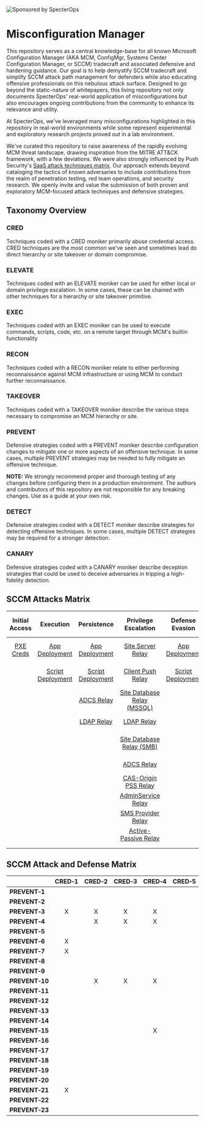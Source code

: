 ![Sponsored by SpecterOps](https://img.shields.io/endpoint?url=https%3A%2F%2Fraw.githubusercontent.com%2Fspecterops%2F.github%2Fmain%2Fconfig%2Fshield.json)

# Misconfiguration Manager
This repository serves as a central knowledge-base for all known Microsoft Configuration Manager (AKA MCM, ConfigMgr, Systems Center Configuration Manager, or SCCM) tradecraft and associated defensive and hardening guidance. Our goal is to help demystify SCCM tradecraft and simplify SCCM attack path management for defenders while also educating offensive professionals on this nebulous attack surface. Designed to go beyond the static-nature of whitepapers, this living repository not only documents SpecterOps' real-world application of misconfigurations but also encourages ongoing contributions from the community to enhance its relevance and utility.

At SpecterOps, we've leveraged many misconfigurations highlighted in this repository in real-world environments while some represent experimental and exploratory research projects proved out in a lab environment.

We've curated this repository to raise awareness of the rapidly evolving MCM threat landscape, drawing inspiration from the MITRE ATT&CK framework, with a few deviations. We were also strongly influenced by Push Security's [SaaS attack techniques matrix](https://github.com/pushsecurity/saas-attacks/tree/main). Our approach extends beyond cataloging the tactics of known adversaries to include contributions from the realm of penetration testing, red team operations, and security research. We openly invite and value the submission of both proven and exploratory MCM-focused attack techniques and defensive strategies.

## Taxonomy Overview

### CRED
Techniques coded with a CRED moniker primarily abuse credential access. CRED techniques are the most common we've seen and sometimes lead do direct hierarchy or site takeover or domain compromise.

### ELEVATE 
Techniques coded with an ELEVATE moniker can be used for either local or domain privilege escalation. In some cases, these can be chained with other techniques for a hierarchy or site takeover primitive.

### EXEC
Techniques coded with an EXEC moniker can be used to execute commands, scripts, code, etc. on a remote target through MCM's builtin functionality

### RECON
Techniques coded with a RECON moniker relate to either performing reconnaissance against MCM infrastructure or using MCM to conduct further reconnaissance.

### TAKEOVER
Techniques coded with a TAKEOVER moniker describe the various steps necessary to compromise an MCM hierarchy or site.

### PREVENT
Defensive strategies coded with a PREVENT moniker describe configuration changes to mitigate one or more aspects of an offensive technique. In some cases, multiple PREVENT strategies may be needed to fully mitigate an offensive technique.

**NOTE:** We strongly recommend proper and thorough testing of any changes before configuring them in a production environment. The authors and contributors of this repository are not responsible for any breaking changes. Use as a guide at your own risk.

### DETECT
Defensive strategies coded with a DETECT moniker describe strategies for detecting offensive techniques. In some cases, multiple DETECT strategies may be required for a stronger detection.

### CANARY
Defensive strategies coded with a CANARY moniker describe deception strategies that could be used to deceive adversaries in tripping a high-fidelity detection.

## SCCM Attacks Matrix
| Initial Access                                                                  | Execution                                                                          | Persistence                                                                        | Privilege Escalation                                                                              | Defense Evasion                                                               | Credential Access                                                                             | Discovery                                                                     | Lateral Movement                                                                                  | Collection	                                                              | Command and Control                                                     | Exfiltration                                                              |
|:---:                                                                            |:---:	                                                                           |:---:                                                                               |:---:	                                                                                            |:---:                                                                          |:---:	                                                                                        |:---:	                                                                        |:---:	                                                                                            |:---:	                                                                      |:---:	                                                                |:---:	                                                                    |
| [PXE Creds](./attack-techniques/CRED/CRED-1/cred-1_description.md)              | [App Deployment](./attack-techniques/EXEC/EXEC-1/exec-1_description.md)            | [App Deployment](./attack-techniques/EXEC/EXEC-1/exec-1_description.md)            | [Site Server Relay](./attack-techniques/ELEVATE/ELEVATE-1/ELEVATE-1_description.md)               | [App Deployment](./attack-techniques/EXEC/EXEC-1/exec-1_description.md)       | [PXE Credentials](./attack-techniques/CRED/CRED-1/cred-1_description.md)                      | [LDAP Enumeration](./attack-techniques/RECON/RECON-1/recon-1_description.md)  | [Site Database Relay (MSSQL)](./attack-techniques/TAKEOVER/TAKEOVER-1/takeover-1_description.md)  | [CMPivot](./attack-techniques/RECON/RECON-4/recon-4_description.md)         |   	                                                                    | [CMPivot](./attack-techniques/RECON/RECON-4/recon-4_description.md)       |
|   	                                                                          | [Script Deployment](./attack-techniques/EXEC/EXEC-2/exec-2_description.md)         | [Script Deployment](./attack-techniques/EXEC/EXEC-2/exec-2_description.md)         | [Client Push Relay](./attack-techniques/ELEVATE/ELEVATE-2/ELEVATE-2_description.md)               | [Script Deployment](./attack-techniques/EXEC/EXEC-2/exec-2_description.md)    | [Policy Request Credentials](./attack-techniques/CRED/CRED-2/cred-2_description.md)           | [SMB Enumeration](./attack-techniques/RECON/RECON-2/recon-2_description.md)   | [AdminService Relay](./attack-techniques/TAKEOVER/TAKEOVER-2/takeover-2_description.md)           |                                                                             |   	                                                                    |   	                                                                    |
|   	                                                                          |   	                                                                               | [ADCS Relay](./attack-techniques/TAKEOVER/TAKEOVER-3/takeover-3_description.md)    | [Site Database Relay (MSSQL)](./attack-techniques/TAKEOVER/TAKEOVER-1/takeover-1_description.md)  |   	                                                                        | [DPAPI Credentials](./attack-techniques/CRED/CRED-3/cred-3_description.md)                    | [HTTP Enumeration](./attack-techniques/RECON/RECON-3/recon-3_description.md)  | [Active-Passive Relay](./attack-techniques/TAKEOVER/TAKEOVER-7/takeover-7_description.md)         |                                                                             |   	                                                                    |   	                                                                    |
|   	                                                                          |   	                                                                               | [LDAP Relay](./attack-techniques/TAKEOVER/TAKEOVER-8/takeover-8_description.md)    | [LDAP Relay](./attack-techniques/TAKEOVER/TAKEOVER-8/takeover-8_description.md)                   |   	                                                                        | [Legacy Credentials](./attack-techniques/CRED/CRED-4/cred-4_description.md)                   | [CMPivot](./attack-techniques/RECON/RECON-4/recon-4_description.md)           | [App Deployment](./attack-techniques/EXEC/EXEC-1/exec-1_description.md)                           |                                                                             |   	                                                                    |   	                                                                    |
|   	                                                                          |   	                                                                               |   	                                                                                | [Site Database Relay (SMB)](./attack-techniques/TAKEOVER/TAKEOVER-2/takeover-2_description.md)    |   	                                                                        | [Site Database Credentials](./attack-techniques/CRED/CRED-5/cred-5_description.md)            |   	                                                                        | [Script Deployment](./attack-techniques/EXEC/EXEC-2/exec-2_description.md)                        |   	                                                                      |   	                                                                    |   	                                                                    |
|   	                                                                          |   	                                                                               |   	                                                                                | [ADCS Relay](./attack-techniques/TAKEOVER/TAKEOVER-3/takeover-3_description.md)                   |   	                                                                        |   	                                                                                        |   	                                                                        | [Site Server Relay](./attack-techniques/ELEVATE/ELEVATE-1/ELEVATE-1_description%20copy.md)        |   	                                                                      |   	                                                                    |   	                                                                    |
|   	                                                                          |   	                                                                               |   	                                                                                | [CAS-Origin PSS Relay](./attack-techniques/TAKEOVER/TAKEOVER-4/takeover-4_description.md)         |   	                                                                        |   	                                                                                        |   	                                                                        | [Client Push Relay](./attack-techniques/ELEVATE/ELEVATE-2/ELEVATE-2_description.md)               |   	                                                                      |   	                                                                    |   	                                                                    |
|   	                                                                          |   	                                                                               |   	                                                                                | [AdminService Relay](./attack-techniques/TAKEOVER/TAKEOVER-5/takeover-5_description.md)           |   	                                                                        |   	                                                                                        |   	                                                                        | [CAS-Origin PSS Relay](./attack-techniques/TAKEOVER/TAKEOVER-4/takeover-4_description.md)         |   	                                                                      |   	                                                                    |   	                                                                    |
|   	                                                                          |   	                                                                               |   	                                                                                | [SMS Provider Relay](./attack-techniques/TAKEOVER/TAKEOVER-6/takeover-6_description.md)           |   	                                                                        |   	                                                                                        |   	                                                                        | [AdminService Relay](./attack-techniques/TAKEOVER/TAKEOVER-5/takeover-5_description.md)  	        |   	                                                                      |   	                                                                    |   	                                                                    |
|                                                                                 |                                                                                    |                                                                                    | [Active-Passive Relay](./attack-techniques/TAKEOVER/TAKEOVER-7/takeover-7_description.md)         |                                                                               |                                                                                               |                                                                               | [SMS Provider Relay](./attack-techniques/TAKEOVER/TAKEOVER-6/takeover-6_description.md)           |                                                                             |                                                                         |                                                                           |
|                                                                                 |                                                                                    |                                                                                    |                                                                                                   |                                                                               |                                                                                               |                                                                               |                                                                                                   |                                                                             |                                                                         |                                                                           |
|                                                                                 |                                                                                    |                                                                                    |                                                                                                   |                                                                               |                                                                                               |                                                                               |                                                                                                   |                                                                             |                                                                         |                                                                           |


## SCCM Attack and Defense Matrix
|                      | CRED&#x2011;1        | CRED&#x2011;2         | CRED&#x2011;3        | CRED&#x2011;4       | CRED&#x2011;5        | ELEVATE&#x2011;1     | EXEC&#x2011;1        | EXEC&#x2011;2        | RECON&#x2011;1       | RECON&#x2011;2       | RECON&#x2011;3       | RECON&#x2011;4       | TAKEOVER&#x2011;1    | TAKEOVER&#x2011;2    | TAKEOVER&#x2011;3    | TAKEOVER&#x2011;4    | TAKEOVER&#x2011;5    |
|:---------------------|:--------------------:|:---------------------:|:--------------------:|:-------------------:|:--------------------:|:--------------------:|:--------------------:|:--------------------:|:--------------------:|:--------------------:|:--------------------:|:--------------------:|:--------------------:|:--------------------:|:--------------------:|:--------------------:|:--------------------:|
| **PREVENT&#x2011;1** |                      |                       |                      |                     |                      |                      |                      |                      |                      |                      |                      |                      |                      |                      |                      |                      |                      | 
| **PREVENT&#x2011;2** |                      |                       |                      |                     |                      |                      |                      |                      |                      |                      |                      |                      | X                    |                      |                      |                      |                      |
| **PREVENT&#x2011;3** | X                    | X                     | X                    | X                   |                      |                      |                      |                      |                      |                      |                      |                      |                      |                      |                      |                      |                      |
| **PREVENT&#x2011;4** |                      | X                     | X                    | X                   |                      |                      |                      |                      |                      |                      |                      |                      |                      |                      |                      |                      |                      |
| **PREVENT&#x2011;5** |                      |                       |                      |                     |                      |                      |                      |                      |                      |                      |                      |                      |                      |                      |                      |                      |                      | 
| **PREVENT&#x2011;6** | X                    |                       |                      |                     |                      |                      |                      |                      |                      |                      |                      |                      |                      |                      |                      |                      |                      | 
| **PREVENT&#x2011;7** | X                    |                       |                      |                     |                      |                      |                      |                      |                      |                      |                      |                      |                      |                      |                      |                      |                      |
| **PREVENT&#x2011;8** |                      |                       |                      |                     |                      |                      |                      |                      |                      |                      |                      |                      |                      |                      |                      |                      |                      |
| **PREVENT&#x2011;9** |                      |                       |                      |                     |                      |                      |                      |                      |                      |                      |                      | X                    |                      |                      |                      |                      |                      |
| **PREVENT&#x2011;10**|                      | X                     | X                    | X                   |                      |                      |                      |                      |                      |                      |                      |                      |                      |                      |                      |                      |                      |
| **PREVENT&#x2011;11**|                      |                       |                      |                     |                      |                      |                      |                      |                      |                      |                      |                      |                      |                      |                      |                      |                      |
| **PREVENT&#x2011;12**|                      |                       |                      |                     |                      |                      |                      |                      |                      |                      |                      |                      | X                    |                      |                      |                      |                      |
| **PREVENT&#x2011;13**|                      |                       |                      |                     |                      |                      |                      |                      |                      |                      |                      |                      |                      |                      |                      |                      |                      |
| **PREVENT&#x2011;14**|                      |                       |                      |                     |                      |                      |                      |                      |                      |                      |                      |                      | X                    |                      |                      |                      |                      |
| **PREVENT&#x2011;15**|                      |                       |                      | X                   |                      |                      |                      |                      |                      |                      |                      |                      |                      |                      |                      |                      |                      |
| **PREVENT&#x2011;16**|                      |                       |                      |                     |                      |                      |                      |                      |                      |                      |                      |                      |                      |                      |                      |                      |                      |
| **PREVENT&#x2011;17**|                      |                       |                      |                     |                      |                      |                      |                      |                      |                      |                      |                      |                      |                      |                      |                      |                      |
| **PREVENT&#x2011;18**|                      |                       |                      |                     |                      |                      |                      |                      |                      |                      |                      |                      |                      |                      |                      |                      |                      |
| **PREVENT&#x2011;19**|                      |                       |                      |                     |                      |                      |                      |                      |                      |                      |                      |                      |                      |                      |                      |                      |                      |
| **PREVENT&#x2011;20**|                      |                       |                      |                     |                      |                      |                      |                      |                      |                      |                      |                      |                      |                      |                      |                      |                      |
| **PREVENT&#x2011;21**| X                    |                       |                      |                     |                      |                      |                      |                      |                      |                      |                      |                      |                      |                      |                      |                      |                      |
| **PREVENT&#x2011;22**|                      |                       |                      |                     |                      |                      |                      |                      |                      |                      |                      |                      |                      |                      |                      |                      |                      |
| **PREVENT&#x2011;23**|                      |                       |                      |                     |                      |                      |                      |                      |                      |                      |                      |                      |                      |                      |                      |                      |                      |